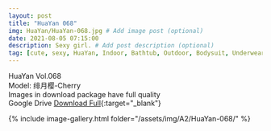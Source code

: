 ```yaml
---
layout: post
title: "HuaYan 068"
img: HuaYan/HuaYan-068.jpg # Add image post (optional)
date: 2021-08-05 07:15:00
description: Sexy girl. # Add post description (optional)
tag: [cute, sexy, HuaYan, Indoor, Bathtub, Outdoor, Bodysuit, Underwear, Cosplay, Big Tits, Tattoo]
---
```

HuaYan Vol.068  
Model: 绯月樱-Cherry  
Images in download package have full quality                    
Google Drive [Download Full](http://gestyy.com/eoGhKX){:target="_blank"}

{% include image-gallery.html folder="/assets/img/A2/HuaYan-068/" %}
